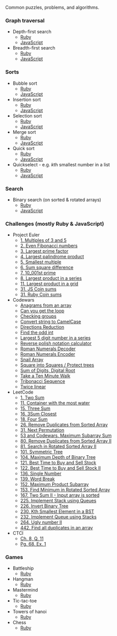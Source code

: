 Common puzzles, problems, and algorithms.

### Graph traversal
  * Depth-first search
    * [Ruby](https://github.com/agarun/algorithms/blob/master/depth-first-search/depth-first-search.rb)
    * [JavaScript](https://github.com/agarun/algorithms/blob/master/depth-first-search/depth-first-search.js)
  * Breadth-first search
    * [Ruby](https://github.com/agarun/algorithms/blob/master/breadth-first-search/breadth-first-search.rb)
    * [JavaScript](https://github.com/agarun/algorithms/blob/master/breadth-first-search/breadth-first-search.js)

### Sorts
  * Bubble sort
    * [Ruby](https://github.com/agarun/algorithms/blob/master/bubble-sort/bubble-sort.rb)
    * [JavaScript](https://github.com/agarun/algorithms/blob/master/bubble-sort/bubble-sort.js)
  * Insertion sort
    * [Ruby](https://github.com/agarun/algorithms/blob/master/insertion-sort/insertion-sort.rb)
    * [JavaScript](https://github.com/agarun/algorithms/blob/master/insertion-sort/insertion-sort.js)
  * Selection sort
    * [Ruby](https://github.com/agarun/algorithms/blob/master/selection-sort/selection-sort.rb)
    * [JavaScript](https://github.com/agarun/algorithms/blob/master/selection-sort/selection-sort.js)
  * Merge sort
    * [Ruby](https://github.com/agarun/algorithms/blob/master/merge-sort/merge-sort.rb)
    * [JavaScript](https://github.com/agarun/algorithms/blob/master/merge-sort/merge-sort.js)
  * Quick sort
    * [Ruby](https://github.com/agarun/algorithms/blob/master/quick-sort/quick-sort.rb)
    * [JavaScript](https://github.com/agarun/algorithms/blob/master/quick-sort/quick-sort.js)
  * Quickselect - e.g. *k*th smallest number in a list
    * [Ruby](https://github.com/agarun/algorithms/blob/master/quickselect/quickselect.rb)
    * [JavaScript](https://github.com/agarun/algorithms/blob/master/quickselect/quickselect.js)

### Search
  * Binary search (on sorted & rotated arrays)
    * [Ruby](https://github.com/agarun/algorithms/blob/master/binary-search/binary-search.rb)
    * [JavaScript](https://github.com/agarun/algorithms/blob/master/binary-search/binary-search.js)

### Challenges (mostly Ruby & JavaScript)
  * Project Euler
    * [1. Multiples of 3 and 5](https://github.com/agarun/algorithms/blob/master/project-euler/Euler%201.%20Multiples%20of%203%20and%205.rb)
    * [2. Even Fibonacci numbers](https://github.com/agarun/algorithms/blob/master/project-euler/Euler%202.%20Even%20Fibonacci%20numbers.rb)
    * [3. Largest prime factor](https://github.com/agarun/algorithms/blob/master/project-euler/Euler%203.%20Largest%20prime%20factor.rb)
    * [4. Largest palindrome product](https://github.com/agarun/algorithms/blob/master/project-euler/Euler%204.%20Largest%20palindrome%20product.rb)
    * [5. Smallest multiple](https://github.com/agarun/algorithms/blob/master/project-euler/Euler%205.%20Smallest%20multiple.rb)
    * [6. Sum square difference](https://github.com/agarun/algorithms/blob/master/project-euler/Euler%206.%20Sum%20square%20difference.rb)
    * [7. 10_001st prime](https://github.com/agarun/algorithms/blob/master/project-euler/Euler%207.%2010_001st%20prime.rb)
    * [8. Largest product in a series](https://github.com/agarun/algorithms/blob/master/project-euler/Euler%208.%20Largest%20product%20in%20a%20series.rb)
    * [11. Largest product in a grid](https://github.com/agarun/algorithms/blob/master/project-euler/Euler%2011.%20Largest%20product%20in%20a%20grid.rb)
    * [31. JS Coin sums](https://github.com/agarun/algorithms/blob/master/project-euler/Euler%2031.%20Coin%20sums.js)
    * [31. Ruby Coin sums](https://github.com/agarun/algorithms/blob/master/project-euler/Euler%2031.%20Coin%20sums.rb)
  * Codewars
    * [Anagrams from an array](https://github.com/agarun/algorithms/blob/master/codewars/Codewars.%20Anagrams%20from%20an%20array.rb)  
    * [Can you get the loop](https://github.com/agarun/algorithms/blob/master/codewars/Codewars.%20Can%20you%20get%20the%20loop.rb)  
    * [Checking groups](https://github.com/agarun/algorithms/blob/master/codewars/Codewars.%20Checking%20groups.rb)  
    * [Convert string to CamelCase](https://github.com/agarun/algorithms/blob/master/codewars/Codewars.%20Convert%20string%20to%20CamelCase.rb)  
    * [Directions Reduction](https://github.com/agarun/algorithms/blob/master/codewars/Codewars.%20Directions%20Reduction.rb)  
    * [Find the odd int](https://github.com/agarun/algorithms/blob/master/codewars/Codewars.%20Find%20the%20odd%20int.js)  
    * [Largest 5 digit number in a series](https://github.com/agarun/algorithms/blob/master/codewars/Codewars.%20Largest%205%20digit%20number%20in%20a%20series.rb)  
    * [Reverse polish notation calculator](https://github.com/agarun/algorithms/blob/master/codewars/Codewars.%20Reverse%20polish%20notation%20calculator.rb)  
    * [Roman Numerals Decoder](https://github.com/agarun/algorithms/blob/master/codewars/Codewars.%20Roman%20Numerals%20Decoder.rb)  
    * [Roman Numerals Encoder](https://github.com/agarun/algorithms/blob/master/codewars/Codewars.%20Roman%20Numerals%20Encoder.rb)  
    * [Snail Array](https://github.com/agarun/algorithms/blob/master/codewars/Codewars.%20Snail%20Array.rb)  
    * [Square into Squares / Protect trees](https://github.com/agarun/algorithms/blob/master/codewars/Codewars.%20Square%20into%20Squares.%20Protect%20trees.rb)  
    * [Sum of Digits, Digital Root](https://github.com/agarun/algorithms/blob/master/codewars/Codewars.%20Sum%20of%20Digits%2C%20Digital%20Root.js)  
    * [Take a Ten Minute Walk](https://github.com/agarun/algorithms/blob/master/codewars/Codewars.%20Take%20a%20Ten%20Minute%20Walk.js)  
    * [Tribonacci Sequence](https://github.com/agarun/algorithms/blob/master/codewars/Codewars.%20Tribonacci%20Sequence.js)  
    * [Twice linear](https://github.com/agarun/algorithms/blob/master/codewars/Codewars.%20Twice%20linear.rb)  
  * LeetCode
    * [1. Two Sum](https://github.com/agarun/algorithms/blob/master/leetcode/Leetcode%201.%20Two%20Sum.rb)
    * [11. Container with the most water](https://github.com/agarun/algorithms/blob/master/leetcode/Leetcode%2011.%20Container%20with%20the%20most%20water.rb)
    * [15. Three Sum](https://github.com/agarun/algorithms/blob/master/leetcode/Leetcode%2015.%20Three%20Sum.rb)
    * [16. 3Sum Closest](https://github.com/agarun/algorithms/blob/master/leetcode/Leetcode%2016.%203Sum%20Closest.rb)
    * [18. Four Sum](https://github.com/agarun/algorithms/blob/master/leetcode/Leetcode%2018.%20Four%20Sum.rb)
    * [26. Remove Duplicates from Sorted Array](https://github.com/agarun/algorithms/blob/master/leetcode/Leetcode%2026.%20Remove%20Duplicates%20from%20Sorted%20Array.rb)
    * [31. Next Permutation](https://github.com/agarun/algorithms/blob/master/leetcode/Leetcode%2031.%20Next%20Permutation.rb)
    * [53 and Codewars. Maximum Subarray Sum](https://github.com/agarun/algorithms/blob/master/leetcode/Leetcode%2053%20and%20Codewars.%20Maximum%20Subarray%20Sum.rb)
    * [80. Remove Duplicates from Sorted Array II](https://github.com/agarun/algorithms/blob/master/leetcode/Leetcode%2080.%20Remove%20Duplicates%20from%20Sorted%20Array%20II.rb)
    * [81. Search in Rotated Sorted Array II](https://github.com/agarun/algorithms/blob/master/leetcode/Leetcode%2081.%20Search%20in%20Rotated%20Sorted%20Array%20II.rb)
    * [101. Symmetric Tree](https://github.com/agarun/algorithms/blob/master/leetcode/Leetcode%20101.%20Symmetric%20Tree.rb)
    * [104. Maximum Depth of Binary Tree](https://github.com/agarun/algorithms/blob/master/leetcode/Leetcode%20104.%20Maximum%20Depth%20of%20Binary%20Tree.rb)
    * [121. Best Time to Buy and Sell Stock](https://github.com/agarun/algorithms/blob/master/leetcode/Leetcode%20121.%20Best%20Time%20to%20Buy%20and%20Sell%20Stock.rb)
    * [122. Best Time to Buy and Sell Stock II](https://github.com/agarun/algorithms/blob/master/leetcode/Leetcode%20122.%20Best%20Time%20to%20Buy%20and%20Sell%20Stock%20II.rb)
    * [136. Single Number](https://github.com/agarun/algorithms/blob/master/leetcode/Leetcode%20136.%20Single%20Number.rb)
    * [139. Word Break](https://github.com/agarun/algorithms/blob/master/leetcode/Leetcode%20139.%20Word%20Break.rb)
    * [152. Maximum Product Subarray](https://github.com/agarun/algorithms/blob/master/leetcode/Leetcode%20152.%20Maximum%20Product%20Subarray.rb)
    * [153. Find Minimum in Rotated Sorted Array](https://github.com/agarun/algorithms/blob/master/leetcode/Leetcode%20153.%20Find%20Minimum%20in%20Rotated%20Sorted%20Array.rb)
    * [167. Two Sum II - Input array is sorted](https://github.com/agarun/algorithms/blob/master/leetcode/Leetcode%20167.%20Two%20Sum%20II%20-%20Input%20array%20is%20sorted.rb)
    * [225. Implement Stack using Queues](https://github.com/agarun/algorithms/blob/master/leetcode/Leetcode%20225.%20Implement%20Stack%20using%20Queues.rb)
    * [226. Invert Binary Tree](https://github.com/agarun/algorithms/blob/master/leetcode/Leetcode%20226.%20Invert%20Binary%20Tree.rb)
    * [230. Kth Smallest Element in a BST](https://github.com/agarun/algorithms/blob/master/leetcode/Leetcode%20230.%20Kth%20Smallest%20Element%20in%20a%20BST.rb)  
    * [232. Implement Queue using Stacks](https://github.com/agarun/algorithms/blob/master/leetcode/Leetcode%20232.%20Implement%20Queue%20using%20Stacks.rb)
    * [264. Ugly number II](https://github.com/agarun/algorithms/blob/master/leetcode/Leetcode%20264.%20Ugly%20number%20II.rb)
    * [442. Find all duplicates in an array](https://github.com/agarun/algorithms/blob/master/leetcode/Leetcode%20442.%20Find%20all%20duplicates%20in%20an%20array.rb)
  * CTCI
    * [Ch. 8, Q. 11](https://github.com/agarun/algorithms/blob/master/cracking-the-coding-interview-6th/chapter8-question11.rb)
    * [Pg. 68, Ex. 1](https://github.com/agarun/algorithms/blob/master/cracking-the-coding-interview-6th/example-1-page-68.rb)

### Games
  * Battleship
    * [Ruby](https://github.com/agarun/algorithms/tree/master/games/battleship)
  * Hangman
    * [Ruby](https://github.com/agarun/algorithms/tree/master/games/hangman)
  * Mastermind
    * [Ruby](https://github.com/agarun/algorithms/tree/master/games/mastermind)
  * Tic-tac-toe
    * [Ruby](https://github.com/agarun/algorithms/tree/master/games/tic-tac-toe)
  * Towers of hanoi
    * [Ruby](https://github.com/agarun/algorithms/tree/master/games/towers-of-hanoi)
  * Chess
    * [Ruby](https://github.com/agarun/homeworks/tree/master/classwork/W2D2/chess)
